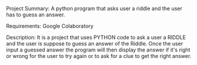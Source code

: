 Project Summary: 
A python program that asks user a riddle and the user has to guess an answer.

Requirements: 
Google Colaboratory

Description:
It is a project that uses PYTHON code to ask a user a RIDDLE and the user is suppose to guess an answer
of the Riddle. Once the user input a guessed answer the program will then display the answer if it's right or wrong for the user to try again or to ask for a clue to get the right answer.
